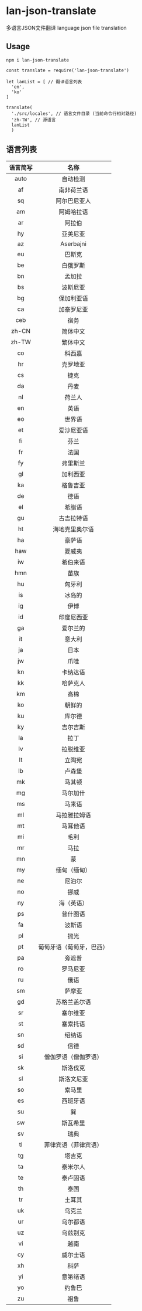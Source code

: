 # lan-json-translate
多语言JSON文件翻译
language json file translation

## Usage
```
npm i lan-json-translate

const translate = require('lan-json-translate')

let lanList = [ // 翻译语言列表
  'en',
  'ko'
]

translate(
  './src/locales', // 语言文件目录 (当前命令行相对路径)
  'zh-TW', // 源语言
  lanList
  )

```

## 语言列表
 
语言简写 | 名称 |
:-: | :-: |
auto | 自动检测 |
af | 南非荷兰语
sq | 阿尔巴尼亚人
am | 阿姆哈拉语
ar | 阿拉伯
hy | 亚美尼亚
az | Aserbajni
eu | 巴斯克
be | 白俄罗斯
bn | 孟加拉
bs | 波斯尼亚
bg | 保加利亚语
ca | 加泰罗尼亚
ceb | 宿务
zh-CN | 简体中文
zh-TW | 繁体中文
co | 科西嘉
hr | 克罗地亚
cs | 捷克
da | 丹麦
nl | 荷兰人
en | 英语
eo | 世界语
et | 爱沙尼亚语
fi | 芬兰
fr | 法国
fy | 弗里斯兰
gl | 加利西亚
ka | 格鲁吉亚
de | 德语
el | 希腊语
gu | 古吉拉特语
ht | 海地克里奥尔语
ha | 豪萨语
haw | 夏威夷
iw | 希伯来语
hmn | 苗族
hu | 匈牙利
is | 冰岛的
ig | 伊博
id | 印度尼西亚
ga | 爱尔兰的
it | 意大利
ja | 日本
jw | 爪哇
kn | 卡纳达语
kk | 哈萨克人
km | 高棉
ko | 朝鲜的
ku | 库尔德
ky | 吉尔吉斯
la | 拉丁
lv | 拉脱维亚
lt | 立陶宛
lb | 卢森堡
mk | 马其顿
mg | 马尔加什
ms | 马来语
ml | 马拉雅拉姆语
mt | 马耳他语
mi | 毛利
mr | 马拉
mn | 蒙
my | 缅甸（缅甸）
ne | 尼泊尔
no | 挪威
ny | 海（英语）
ps | 普什图语
fa | 波斯语
pl | 抛光
pt | 葡萄牙语（葡萄牙，巴西）
pa | 旁遮普
ro | 罗马尼亚
ru | 俄语
sm | 萨摩亚
gd | 苏格兰盖尔语
sr | 塞尔维亚
st | 塞索托语
sn | 绍纳语
sd | 信德
si | 僧伽罗语（僧伽罗语）
sk | 斯洛伐克
sl | 斯洛文尼亚
so | 索马里
es | 西班牙语
su | 巽
sw | 斯瓦希里
sv | 瑞典
tl | 菲律宾语（菲律宾语）
tg | 塔吉克
ta | 泰米尔人
te | 泰卢固语
th | 泰国
tr | 土耳其
uk | 乌克兰
ur | 乌尔都语
uz | 乌兹别克
vi | 越南
cy | 威尔士语
xh | 科萨
yi | 意第绪语
yo | 约鲁巴
zu | 祖鲁
